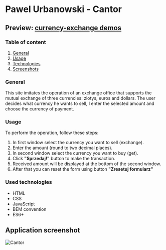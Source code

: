# Pawel Urbanowski - Cantor

## Preview: [currency-exchange demos](https://palel.github.io/cantor/kantor.html)

### Table of content
1. [General](#general)
2. [Usage](#usage)
3. [Technologies](#used-technologies)
4. [Screenshots](#application-screenshot)


### General
This site imitates the operation of an exchange office that supports the mutual exchange of three currencies: zlotys, euros and dollars. The user decides what currency he wants to sell, I enter the selected amount and choose the currency of payment.

### Usage
To perform the operation, follow these steps:
1. In first window select the currency you want to sell (exchange).
2. Enter the amount (round to two decimal places).
3. In second window select the currency you want to buy (get).
4. Click **"Sprzedaj!"** button to make the transaction.
5. Received amount will be displayed at the bottom of the second window.
6. After that you can reset the form using button **"Zresetuj formularz"**

### Used technologies
- HTML
- CSS
- JavaScript
- BEM convention
- ES6+

## Application screenshot
![Cantor](https://raw.githubusercontent.com/palel/cantor/main/images/cantor%20-%20screenschot.png)
